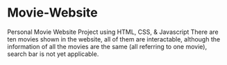 # Movie-Website
Personal Movie Website Project using HTML, CSS, &amp; Javascript
There are ten movies shown in the website, all of them are interactable, although the information of all the movies are the same (all referring to one movie), search bar is not yet applicable. 